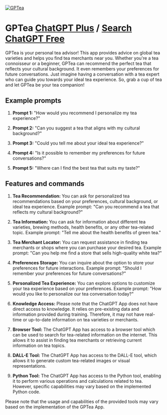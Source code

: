 
[![GPTea](https://files.oaiusercontent.com/file-dgHYxwRqBjX5SqHiw3wL6T02?se=2123-10-17T15%3A29%3A28Z&sp=r&sv=2021-08-06&sr=b&rscc=max-age%3D31536000%2C%20immutable&rscd=attachment%3B%20filename%3Da50104fd-0909-4c1d-8456-33aa41fa45d2.webp&sig=dfS1VpbPJtA7T6SNyg9F7aLj2PO3mkewOzurBoQuhQo%3D)](https://chat.openai.com/g/g-sJhaxyrIk-gptea)

# GPTea [ChatGPT Plus](https://chat.openai.com/g/g-sJhaxyrIk-gptea) / [Search ChatGPT Free](https://gptcall.net/index.html#/?search=GPTea)

GPTea is your personal tea advisor! This app provides advice on global tea varieties and helps you find tea merchants near you. Whether you're a tea connoisseur or a beginner, GPTea can recommend the perfect tea that reflects your cultural background. It even remembers your preferences for future conversations. Just imagine having a conversation with a tea expert who can guide you towards your ideal tea experience. So, grab a cup of tea and let GPTea be your tea companion!

## Example prompts

1. **Prompt 1:** "How would you recommend I personalize my tea experience?"

2. **Prompt 2:** "Can you suggest a tea that aligns with my cultural background?"

3. **Prompt 3:** "Could you tell me about your ideal tea experience?"

4. **Prompt 4:** "Is it possible to remember my preferences for future conversations?"

5. **Prompt 5:** "Where can I find the best tea that suits my taste?"

## Features and commands

1. **Tea Recommendation:** You can ask for personalized tea recommendations based on your preferences, cultural background, or ideal tea experience. Example prompt: "Can you recommend a tea that reflects my cultural background?"

2. **Tea Information:** You can ask for information about different tea varieties, brewing methods, health benefits, or any other tea-related topic. Example prompt: "Tell me about the health benefits of green tea."

3. **Tea Merchant Locator:** You can request assistance in finding tea merchants or shops where you can purchase your desired tea. Example prompt: "Can you help me find a store that sells high-quality white tea?"

4. **Preferences Storage:** You can inquire about the option to store your preferences for future interactions. Example prompt: "Should I remember your preferences for future conversations?"

5. **Personalized Tea Experience:** You can explore options to customize your tea experience based on your preferences. Example prompt: "How would you like to personalize our tea conversation today?"

6. **Knowledge Access:** Please note that the ChatGPT App does not have direct access to knowledge. It relies on pre-existing data and information provided during training. Therefore, it may not have real-time or up-to-date information on tea varieties or merchants.

7. **Browser Tool:** The ChatGPT App has access to a browser tool which can be used to search for tea-related information on the internet. This allows it to assist in finding tea merchants or retrieving current information on tea topics.

8. **DALL-E Tool:** The ChatGPT App has access to the DALL-E tool, which allows it to generate custom tea-related images or visual representations.

9. **Python Tool:** The ChatGPT App has access to the Python tool, enabling it to perform various operations and calculations related to tea. However, specific capabilities may vary based on the implemented Python code.

Please note that the usage and capabilities of the provided tools may vary based on the implementation of the GPTea App.


